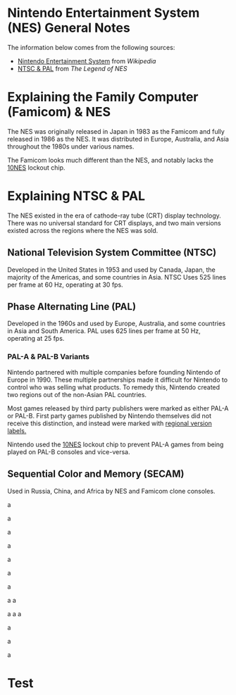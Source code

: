 # Nintendo Entertainment System (NES) General Notes

The information below comes from the following sources:

- [Nintendo Entertainment System](https://en.wikipedia.org/wiki/Nintendo_Entertainment_System) from *Wikipedia*
- [NTSC & PAL](https://www.thelegendofnes.com/ntsc-pal) from *The Legend of NES*

# Explaining the Family Computer (Famicom) & NES

The NES was originally released in Japan in 1983 as the Famicom and fully
released in 1986 as the NES. It was distributed in Europe, Australia, and Asia
throughout the 1980s under various names.

The Famicom looks much different than the NES, and notably lacks the [10NES](https://en.wikipedia.org/wiki/CIC_(Nintendo)#10NES)
lockout chip.

# Explaining NTSC & PAL

The NES existed in the era of cathode-ray tube (CRT) display technology. There
was no universal standard for CRT displays, and two main versions existed across
the regions where the NES was sold.

## National Television System Committee (NTSC)

Developed in the United States in 1953 and used by Canada, Japan, the majority
of the Americas, and some countries in Asia. NTSC Uses 525 lines per frame at
60 Hz, operating at 30 fps.

## Phase Alternating Line (PAL)

Developed in the 1960s and used by Europe, Australia, and some countries in
Asia and South America. PAL uses 625 lines per frame at 50 Hz, operating at
25 fps.

### PAL-A & PAL-B Variants

Nintendo partnered with multiple companies before founding Nintendo of Europe in
1990. These multiple partnerships made it difficult for Nintendo to control who
was selling what products. To remedy this, Nintendo created two regions out of
the non-Asian PAL countries.

Most games released by third party publishers were marked as either PAL-A or
PAL-B. First party games published by Nintendo themselves did not receive this
distinction, and instead were marked with [regional version labels.](https://www.thelegendofnes.com/id-codes)

Nintendo used the [10NES](https://en.wikipedia.org/wiki/CIC_(Nintendo)) lockout
chip to prevent PAL-A games from being played on PAL-B consoles and vice-versa.

## Sequential Color and Memory (SECAM)

Used in Russia, China, and Africa by NES and Famicom clone consoles.






































a

a

a

a

a


a

a

a
a

a
a
a

a





a
















a








# Test
